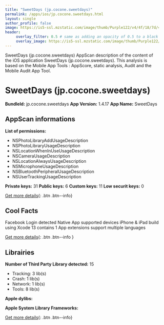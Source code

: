 ```yaml
---
title: "SweetDays (jp.cocone.sweetdays)"
permalink: /apps/ios/jp.cocone.sweetdays.html
layout: single
author_profile: false
image: https://is5-ssl.mzstatic.com/image/thumb/Purple122/v4/4f/18/7d/4f187dba-9358-2011-1b13-eef34623edd4/AppIcon-1x_U007emarketing-0-7-0-85-220.png/512x512bb.jpg
header: 
     overlay_filter: 0.5 # same as adding an opacity of 0.5 to a black background
     overlay_image: https://is5-ssl.mzstatic.com/image/thumb/Purple122/v4/4f/18/7d/4f187dba-9358-2011-1b13-eef34623edd4/AppIcon-1x_U007emarketing-0-7-0-85-220.png/512x512bb.jpg
---
```

SweetDays (jp.cocone.sweetdays) AppScan description of the content of the iOS application SweetDays (jp.cocone.sweetdays). This analysis is based on the Mobile App Tools : AppScore, static analysis, Audit and the Mobile Audit App Tool.

# SweetDays (jp.cocone.sweetdays)

**BundleId:** jp.cocone.sweetdays
**App Version:** 1.4.17
**App Name:** SweetDays


## AppScan informations 

**List of permissions:** 
- NSPhotoLibraryAddUsageDescription
- NSPhotoLibraryUsageDescription
- NSLocationWhenInUseUsageDescription
- NSCameraUsageDescription
- NSLocationAlwaysUsageDescription
- NSMicrophoneUsageDescription
- NSBluetoothPeripheralUsageDescription
- NSUserTrackingUsageDescription
  
  
**Private keys:** 31
**Public keys:** 6
**Custom keys:** 11
**Low securit keys:** 0
  
[Get more details](/pricing.html){: .btn .btn--info}

## Cool Facts

Facebook Login detected
Native App
supported devices iPhone & iPad
build using Xcode 13
contains 1 App extensions
support multiple languages
  
[Get more details](/pricing.html){: .btn .btn--info }

## Librairies 
**Number of Third Party Library detected:** 15
- Tracking: 3 lib(s)
- Crash: 1 lib(s)
- Network: 1 lib(s)
- Tools: 8 lib(s)


**Apple dylibs:**


**Apple System Library Frameworks:**


  
[Get more details](/pricing.html){: .btn .btn--info}

